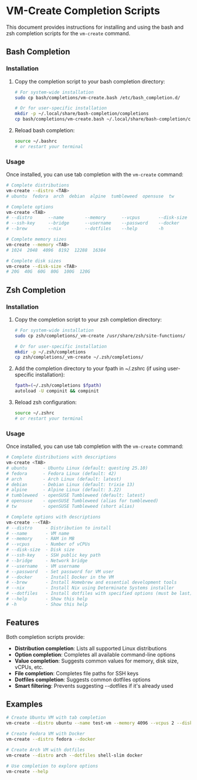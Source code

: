 # VM-Create Completion Scripts

This document provides instructions for installing and using the bash and zsh completion scripts for the `vm-create` command.

## Bash Completion

### Installation

1. Copy the completion script to your bash completion directory:
   ```bash
   # For system-wide installation
   sudo cp bash/completions/vm-create.bash /etc/bash_completion.d/

   # Or for user-specific installation
   mkdir -p ~/.local/share/bash-completion/completions
   cp bash/completions/vm-create.bash ~/.local/share/bash-completion/completions/
   ```

2. Reload bash completion:
   ```bash
   source ~/.bashrc
   # or restart your terminal
   ```

### Usage

Once installed, you can use tab completion with the `vm-create` command:

```bash
# Complete distributions
vm-create --distro <TAB>
# ubuntu  fedora  arch  debian  alpine  tumbleweed  opensuse  tw

# Complete options
vm-create <TAB>
# --distro      --name        --memory      --vcpus       --disk-size
# --ssh-key     --bridge      --username    --password    --docker
# --brew        --nix         --dotfiles    --help        -h

# Complete memory sizes
vm-create --memory <TAB>
# 1024  2048  4096  8192  12288  16384

# Complete disk sizes
vm-create --disk-size <TAB>
# 20G  40G  60G  80G  100G  120G
```

## Zsh Completion

### Installation

1. Copy the completion script to your zsh completion directory:
   ```bash
   # For system-wide installation
   sudo cp zsh/completions/_vm-create /usr/share/zsh/site-functions/

   # Or for user-specific installation
   mkdir -p ~/.zsh/completions
   cp zsh/completions/_vm-create ~/.zsh/completions/
   ```

2. Add the completion directory to your fpath in ~/.zshrc (if using user-specific installation):
   ```bash
   fpath=(~/.zsh/completions $fpath)
   autoload -U compinit && compinit
   ```

3. Reload zsh configuration:
   ```bash
   source ~/.zshrc
   # or restart your terminal
   ```

### Usage

Once installed, you can use tab completion with the `vm-create` command:

```bash
# Complete distributions with descriptions
vm-create <TAB>
# ubuntu      - Ubuntu Linux (default: questing 25.10)
# fedora      - Fedora Linux (default: 42)
# arch        - Arch Linux (default: latest)
# debian      - Debian Linux (default: trixie 13)
# alpine      - Alpine Linux (default: 3.22)
# tumbleweed  - openSUSE Tumbleweed (default: latest)
# opensuse    - openSUSE Tumbleweed (alias for tumbleweed)
# tw          - openSUSE Tumbleweed (short alias)

# Complete options with descriptions
vm-create --<TAB>
# --distro     - Distribution to install
# --name       - VM name
# --memory     - RAM in MB
# --vcpus      - Number of vCPUs
# --disk-size  - Disk size
# --ssh-key    - SSH public key path
# --bridge     - Network bridge
# --username   - VM username
# --password   - Set password for VM user
# --docker     - Install Docker in the VM
# --brew       - Install Homebrew and essential development tools
# --nix        - Install Nix using Determinate Systems installer
# --dotfiles   - Install dotfiles with specified options (must be last)
# --help       - Show this help
# -h           - Show this help
```

## Features

Both completion scripts provide:

- **Distribution completion**: Lists all supported Linux distributions
- **Option completion**: Completes all available command-line options
- **Value completion**: Suggests common values for memory, disk size, vCPUs, etc.
- **File completion**: Completes file paths for SSH keys
- **Dotfiles completion**: Suggests common dotfiles options
- **Smart filtering**: Prevents suggesting --dotfiles if it's already used

## Examples

```bash
# Create Ubuntu VM with tab completion
vm-create --distro ubuntu --name test-vm --memory 4096 --vcpus 2 --disk-size 40G

# Create Fedora VM with Docker
vm-create --distro fedora --docker

# Create Arch VM with dotfiles
vm-create --distro arch --dotfiles shell-slim docker

# Use completion to explore options
vm-create --help
